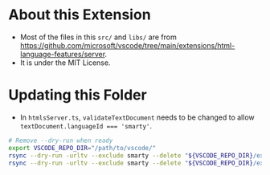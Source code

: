 # About this Extension
- Most of the files in this `src/` and `libs/` are from https://github.com/microsoft/vscode/tree/main/extensions/html-language-features/server.
- It is under the MIT License.

# Updating this Folder
- In `htmlsServer.ts`, `validateTextDocument` needs to be changed to allow `textDocument.languageId === 'smarty'`.
```bash
# Remove --dry-run when ready
export VSCODE_REPO_DIR="/path/to/vscode/"
rsync --dry-run -urltv --exclude smarty --delete "${VSCODE_REPO_DIR}/extensions/html-language-features/server/src/" src/
rsync --dry-run -urltv --exclude smarty --delete "${VSCODE_REPO_DIR}/extensions/html-language-features/server/lib/" lib/
```
